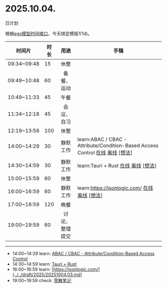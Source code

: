 # 2025.10.04.
日计划

根据[ego模型时间接口](https://gitee.com/hyg/blog/blob/master/timeflow.md)，今天绑定模版1(1d)。

| 时间片 | 时长 | 用途 | 手稿 |
| --- | --- | :---: | --- |
| 09:34~09:48 | 15 | 休整 |  |
| 09:49~10:48 | 60 | 备餐、运动 |  |
| 10:49~11:33 | 45 | 午餐 |  |
| 11:34~12:18 | 45 | 会议、自习 |  |
| 12:19~13:58 | 100 | 休整 |  |
| 14:00~14:29 | 30 | 静默工作 | learn:ABAC / CBAC - Attribute/Condition-Based Access Control [在线](http://simp.ly/p/8t3vlk) [离线](../../draft/2025/20251004140000.md) <a href="mailto:huangyg@mars22.com?subject=关于2025.10.04.[learn:ABAC / CBAC - Attribute/Condition-Based Access Control]任务&body=日期: 20251004%0D%0A序号: 5%0D%0A手稿:../../draft/2025/20251004140000.md%0D%0A---请勿修改邮件主题及以上内容 从下一行开始写您的想法---%0D%0A">[想法]</a> |
| 14:30~14:59 | 30 | 静默工作 | learn:Tauri + Rust [在线](http://simp.ly/p/5k9gJy) [离线](../../draft/2025/20251004143000.md) <a href="mailto:huangyg@mars22.com?subject=关于2025.10.04.[learn:Tauri + Rust]任务&body=日期: 20251004%0D%0A序号: 6%0D%0A手稿:../../draft/2025/20251004143000.md%0D%0A---请勿修改邮件主题及以上内容 从下一行开始写您的想法---%0D%0A">[想法]</a> |
| 15:00~15:59 | 60 | 休整 |  |
| 16:00~16:59 | 60 | 静默工作 | learn:https://jsonlogic.com/ [在线](http://simp.ly/p/4QDThK) [离线](../../draft/2025/20251004160000.md) <a href="mailto:huangyg@mars22.com?subject=关于2025.10.04.[learn:https://jsonlogic.com/]任务&body=日期: 20251004%0D%0A序号: 8%0D%0A手稿:../../draft/2025/20251004160000.md%0D%0A---请勿修改邮件主题及以上内容 从下一行开始写您的想法---%0D%0A">[想法]</a> |
| 17:00~18:59 | 120 | 晚餐 |  |
| 19:00~19:59 | 60 | 讨论、整理提交 |  |

---

- 14:00~14:29	learn: [ABAC / CBAC - Attribute/Condition-Based Access Control](../../draft/2025/20251004.01.md)
- 14:30~14:59	learn: [Tauri + Rust](../../draft/2025/20251004.02.md)
- 16:00~16:59	learn: [https://jsonlogic.com/](../../draft/2025/20251004.03.md)
- 19:00~19:59	check: [零散笔记](../../draft/2025/20251004.04.md)
